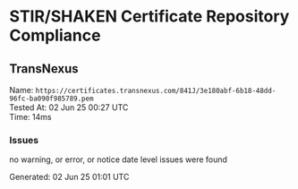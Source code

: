 # STIR/SHAKEN Certificate Repository Compliance

## TransNexus

Name: `https://certificates.transnexus.com/841J/3e180abf-6b18-48dd-96fc-ba090f985789.pem`\
Tested At: 02 Jun 25 00:27 UTC\
Time: 14ms

### Issues

no warning, or error, or notice date level issues were found

Generated: 02 Jun 25 01:01 UTC
